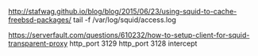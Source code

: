 http://stafwag.github.io/blog/blog/2015/06/23/using-squid-to-cache-freebsd-packages/
tail -f /var/log/squid/access.log


https://serverfault.com/questions/610232/how-to-setup-client-for-squid-transparent-proxy
http_port 3129
http_port 3128 intercept

